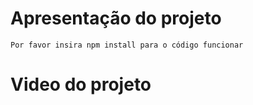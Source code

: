 # Apresentação do projeto


``` Por favor insira npm install para o código funcionar ```


# Video do projeto


